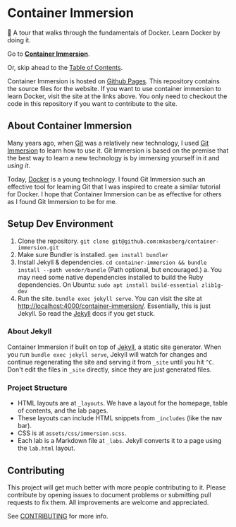 # Container Immersion
🐳 A tour that walks through the fundamentals of Docker. Learn Docker by doing
it.

Go to [**Container Immersion**](https://mkasberg.github.io/container-immersion).

Or, skip ahead to the [Table of
Contents](https://mkasberg.github.io/container-immersion/toc.html).

Container Immersion is hosted on [Github Pages](https://pages.github.com/). This
repository contains the source files for the website. If you want to use
container immersion to learn Docker, visit the site at the links above. You only
need to checkout the code in this repository if you want to contribute to the
site.

## About Container Immersion

Many years ago, when [Git](https://git-scm.com/) was a relatively new
technology, I used [Git Immersion](http://gitimmersion.com/) to learn how to use
it. Git Immersion is based on the premise that the best way to learn a new
technology is by immersing yourself in it and *using it*.

Today, [Docker](https://www.docker.com/) is a young technology. I found Git
Immersion such an effective tool for learning Git that I was inspired to create
a similar tutorial for Docker. I hope that Container Immersion can be as
effective for others as I found Git Immersion to be for me.

## Setup Dev Environment

 1. Clone the repository.
    `git clone git@github.com:mkasberg/container-immersion.git`
 2. Make sure Bundler is installed. `gem install bundler`
 3. Install Jekyll & dependencies. `cd container-immersion && bundle install
    --path vendor/bundle` (Path optional, but encouraged.)
    a. You may need some native dependencies installed to build the Ruby
       dependencies. On Ubuntu: `sudo apt install build-essential zlib1g-dev`
 4. Run the site. `bundle exec jekyll serve`. You can visit the site at
  [http://localhost:4000/container-immersion/](http://localhost:4000/container-immersion/).
  Essentially, this is just Jekyll. So read the [Jekyll](http://jekyllrb.com/)
  docs if you get stuck.

### About Jekyll

Container Immersion if built on top of [Jekyll](http://jekyllrb.com), a static
site generator. When you run `bundle exec jekyll serve`, Jekyll will watch for
changes and continue regenerating the site and serving it from `_site` until you
hit `^C`. Don't edit the files in `_site` directly, since they are just
generated files.

### Project Structure

 - HTML layouts are at `_layouts`. We have a layout for the homepage, table of
   contents, and the lab pages.
 - These layouts can include HTML snippets from `_includes` (like the nav bar).
 - CSS is at `assets/css/immersion.scss`.
 - Each lab is a Markdown file at `_labs`. Jekyll converts it to a page using
   the `lab.html` layout.

## Contributing

This project will get much better with more people contributing to it. Please
contribute by opening issues to document problems or submitting pull requests to
fix them. All improvements are welcome and appreciated.

See [CONTRIBUTING](CONTRIBUTING.md) for more info.

